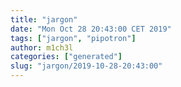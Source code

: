 ```yaml
---
title: "jargon"
date: "Mon Oct 28 20:43:00 CET 2019"
tags: ["jargon", "pipotron"]
author: m1ch3l
categories: ["generated"]
slug: "jargon/2019-10-28-20:43:00"
---
```



